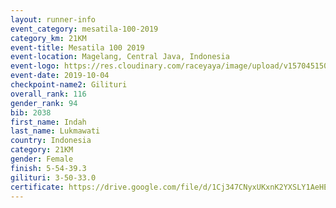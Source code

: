 ```yaml
---
layout: runner-info 
event_category: mesatila-100-2019 
category_km: 21KM 
event-title: Mesatila 100 2019 
event-location: Magelang, Central Java, Indonesia 
event-logo: https://res.cloudinary.com/raceyaya/image/upload/v1570451507/logo/mesastila100_jin7bl.jpg 
event-date: 2019-10-04 
checkpoint-name2: Gilituri 
overall_rank: 116
gender_rank: 94
bib: 2038
first_name: Indah
last_name: Lukmawati
country: Indonesia
category: 21KM
gender: Female
finish: 5-54-39.3
gilituri: 3-50-33.0
certificate: https://drive.google.com/file/d/1Cj347CNyxUKxnK2YXSLY1AeHEnRK0ace/view?usp=sharing
---
```

